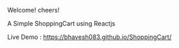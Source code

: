 Welcome! cheers!

A Simple ShoppingCart using Reactjs 

Live Demo : https://bhavesh083.github.io/ShoppingCart/

